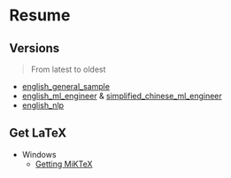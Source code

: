 # Resume

## Versions

> From latest to oldest

* [english_general_sample](english_general_sample/)
* [english_ml_engineer](english_ml_engineer/) 
& [simplified_chinese_ml_engineer](simplified_chinese_ml_engineer/)
* [english_nlp](english_nlp/)

## Get LaTeX

* Windows
  * [Getting MiKTeX](https://miktex.org/download)
